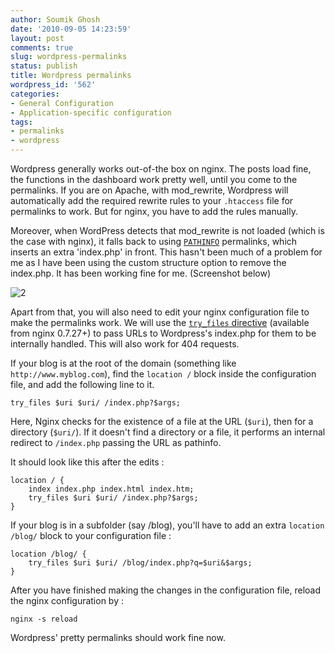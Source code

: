 ```yaml
---
author: Soumik Ghosh
date: '2010-09-05 14:23:59'
layout: post
comments: true
slug: wordpress-permalinks
status: publish
title: Wordpress permalinks
wordpress_id: '562'
categories:
- General Configuration
- Application-specific configuration
tags:
- permalinks
- wordpress
---
```


Wordpress generally works out-of-the box on nginx. The
posts load fine, the functions in the dashboard work pretty well, until you
come to the permalinks. If you are on Apache, with mod_rewrite, Wordpress will
automatically add the required rewrite rules to your `.htaccess` file for
permalinks to work. But for nginx, you have to add the rules manually.

Moreover, when WordPress detects that mod_rewrite is not loaded (which is the
case with nginx), it falls back to using [`PATHINFO`][1] permalinks, which
inserts an extra 'index.php' in front. This hasn't been much of a problem for
me as I have been using the custom structure option to remove the index.php.
It has been working fine for me. (Screenshot below)

![2]

Apart from that, you will also need to edit your nginx configuration file to
make the permalinks work. We will use the [`try_files` directive][3]
(available from nginx 0.7.27+) to pass URLs to Wordpress's index.php for them
to be internally handled. This will also work for 404 requests.

If your blog is at the root of the domain (something like `http://www.myblog.com`), find the `location /` block inside the configuration file, and add the following line to it.

	try_files $uri $uri/ /index.php?$args;

Here, Nginx checks for the existence of a file at the URL (`$uri`), then for a directory (`$uri/`). If it doesn't find a directory or a file, it performs an internal redirect to `/index.php` passing the URL as pathinfo.
  
It should look like this after the edits :

	location / {
		index index.php index.html index.htm;
		try_files $uri $uri/ /index.php?$args;
	}

If your blog is in a subfolder (say /blog), you'll have to add an extra `location /blog/` block to your configuration file :

	location /blog/ {
		try_files $uri $uri/ /blog/index.php?q=$uri&$args;
	}

After you have finished making the changes in the configuration file, reload
the nginx configuration by :

	nginx -s reload

Wordpress' pretty permalinks should work fine now.


   [1]: http://codex.wordpress.org/Using_Permalinks#PATHINFO:_.22Almost_Pretty.22
   [2]: http://nginxlibrary.com/images/post-images/2010/nginx_wordpress_permalinks.jpg (nginx wordpress permalinks)
   [3]: http://wiki.nginx.org/NginxHttpCoreModule#try_files

